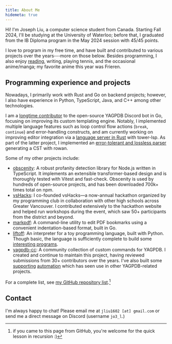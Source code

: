 ```yaml
---
title: About Me
hidemeta: true
---
```


Hi! I'm Joseph Liu, a computer science student from Canada. Starting Fall 2024, I'll be studying at
the University of Waterloo; before that, I graduated from the IB Diploma program in the May 2024
session with 45/45 points.

I love to program in my free time, and have built and contributed to various projects over the
years---more on those below. Besides programming, I also enjoy [reading](/reading-log), writing,
playing tennis, and the occasional anime/manga; my favorite anime this year was Frieren.

## Programming experience and projects

Nowadays, I primarily work with Rust and Go on backend projects; however, I also have experience in
Python, TypeScript, Java, and C++ among other technologies.

I am a [longtime contributor][yag-contributions] to the open-source YAGPDB Discord bot in Go,
focusing on improving its custom templating engine. Notably, I implemented multiple language
features such as loop control flow actions (`break`, `continue`) and error-handling constructs, and
am currently working on improving editor integration via a [language server in
Rust](https://github.com/jo3-l/yag-template-lsp) with tower-lsp. As part of the latter project, I
implemented an [error-tolerant and lossless parser][yag-template-syntax] generating a CST with rowan.

[yag-contributions]: https://github.com/botlabs-gg/yagpdb/commits?author=jo3-l
[yag-template-syntax]: https://github.com/jo3-l/yag-template-lsp/tree/main/crates/yag-template-syntax

Some of my other projects include:

- [obscenity](https://github.com/jo3-l/obscenity): A robust profanity detection library for Node.js
  written in TypeScript. It implements an extensible transformer-based design and is thoroughly
  tested with Vitest and fast-check. Obscenity is used by hundreds of open-source projects, and has
  been downloaded 700k+ times total on npm.
- [vsHacks](https://vshacks.github.io/): I co-founded vsHacks—a now-annual hackathon organized by my
  programming club in collaboration with other high schools across Greater Vancouver. I contributed
  extensively to the hackathon website and helped run workshops during the event, which saw 50+
  participants from the district and beyond.
- [markpdf](https://github.com/jo3-l/markpdf): A command-line utility to edit PDF bookmarks using a
  convenient indentation-based format, built in Go.
- [liftoff](https://github.com/jo3-l/liftoff): An interpreter for a toy programming language, built
  with Python. Though basic, the language is sufficiently complete to build some [interesting programs](https://github.com/jo3-l/liftoff/blob/main/examples/ccc21j5.rk).
- [yagpdb-cc](https://github.com/yagpdb-cc/yagpdb-cc): A community collection of custom commands for
  YAGPDB. I created and continue to maintain this project, having reviewed submissions from 30+
  contributors over the years. I've also built some
  [supporting](https://github.com/jo3-l/yagfuncdata)
  [automation](https://github.com/jo3-l/action-check-yag-tmpl-syntax) which has seen use in other
  YAGPDB-related projects.

For a complete list, see [my GitHub repository list](https://github.com/jo3-l/).[^1]

## Contact

I'm always happy to chat! Please email me at `jliu1602 [at] gmail.com` or send me a direct message
on Discord (username `jo3_l`.)

[^1]: if you came to this page from GitHub, you're welcome for the quick lesson in recursion :)
